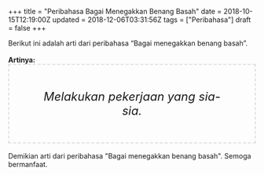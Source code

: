 +++
title = "Peribahasa Bagai Menegakkan Benang Basah"
date = 2018-10-15T12:19:00Z
updated = 2018-12-06T03:31:56Z
tags = ["Peribahasa"]
draft = false
+++

<div dir="ltr" style="text-align: left;" trbidi="on">Berikut ini adalah arti dari peribahasa “Bagai menegakkan benang basah”.<br /><br /><div style="text-align: justify;"><b>Artinya:</b></div><div style="border: 2px dashed #ddd; font-size: 24px; height: auto; margin: 0 auto; padding: 50px; text-align: center; width: auto;"><i>Melakukan pekerjaan yang sia-sia.</i></div><br />Demikian arti dari peribahasa "Bagai menegakkan benang basah". Semoga bermanfaat.</div>
